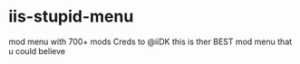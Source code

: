 # iis-stupid-menu
mod menu with 700+ mods
 Creds to @iiDK
 this is ther BEST mod menu that u could believe
